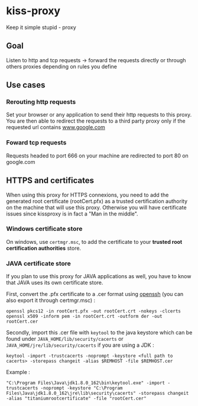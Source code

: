 # kiss-proxy

Keep it simple stupid - proxy

## Goal

Listen to http and tcp requests -> forward the requests directly or through others proxies depending on rules you define

## Use cases

### Rerouting http requests

Set your browser or any application to send their http requests to this proxy. You are then able to redirect the requests to a third party proxy only if the requested url contains www.google.com

### Foward tcp requests

Requests headed to port 666 on your machine are redirected to port 80 on google.com

## HTTPS and certificates

When using this proxy for HTTPS connexions, you need to add the generated root certificate (rootCert.pfx) as a trusted certification authority on the machine that will use this proxy.
Otherwise you will have certificate issues since kissproxy is in fact a "Man in the middle".

### Windows certificate store

On windows, use `certmgr.msc`, to add the certificate to your **trusted root certification authorities** store.

### JAVA certificate store

If you plan to use this proxy for JAVA applications as well, you have to know that JAVA uses its own certificate store.

First, convert the .pfx certificate to a .cer format using [openssh](https://www.openssh.com/) (you can also export it through certmgr.msc) :

```
openssl pkcs12 -in rootCert.pfx -out rootCert.crt -nokeys -clcerts
openssl x509 -inform pem -in rootCert.crt -outform der -out rootCert.cer
```

Secondly, import this .cer file with `keytool` to the java keystore which can be found under `JAVA_HOME/lib/security/cacerts` or `JAVA_HOME/jre/lib/security/cacerts` if you are using a JDK :

```
keytool -import -trustcacerts -noprompt -keystore <full path to cacerts> -storepass changeit -alias $REMHOST -file $REMHOST.cer
```

Example :

```
"C:\Program Files\Java\jdk1.8.0_162\bin\keytool.exe" -import -trustcacerts -noprompt -keystore "C:\Program Files\Java\jdk1.8.0_162\jre\lib\security\cacerts" -storepass changeit -alias "titaniumrootcertificate" -file "rootCert.cer"
```
